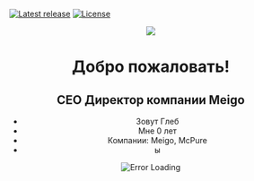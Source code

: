 [![Latest release](https://img.shields.io/github/release/meigostudios/meigostudios.svg)](https://github.com/meigostudios/meigostudios/releases/latest) [![License](https://img.shields.io/github/license/meigostudios/meigostudios.svg)](https://github.com/meigostudios/meigostudios/blob/master/LICENSE)
<div align="center"> <img src="https://i.ibb.co/t8qFxnN/tenor.gif"> <h1>Добро пожаловать!</h1> <h2>CEO Директор компании Meigo</h2>

  <ul> <li> Зовут Глеб </li> <li> Мне 0 лет </li> <li> Компании: Meigo, McPure </li> <li> ы </li> </ul>
  
![Error Loading](https://i.ytimg.com/vi/_Vjm1b3_aj0/maxresdefault.jpg)
